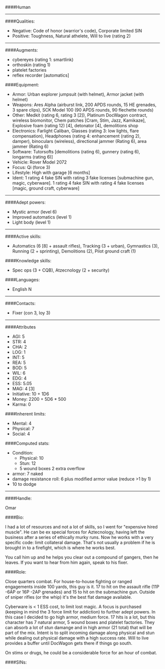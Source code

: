 ####Human
____
####Qualities:

- Negative: Code of honor (warrior's code), Corporate limited SIN
- Positive: Toughness, Natural athelete, Will to live (rating 2)

____
####Augments:

- cybereyes (rating 1: smartlink)
- orthoskin (rating 1)
- platelet factories
- reflex recorder [automatics]

####Equipment:

- Armor: Urban explorer jumpsuit (with helmet), Armor jacket (with helmet)
- Weapons: Ares Alpha (airburst link, 200 APDS rounds, 15 HE grenades, 3 spare clips), SCK Model 100 (90 APDS rounds, 90 flechette rounds)
- Other: Medkit (rating 6, rating 3 [2]), Platinum DocWagon contract, wireless biomonitor, Chem patches [Cram, Stim, Jazz, Kamikaze], Explosive foam (rating 12) [4], detonator [4], demolitions shop
- Electronics: Farlight Caliban, Glasses (rating 3: low lights, flare compensation), Headphones (rating 4: enhancement (rating 2), damper), binoculars (wireless), directional jammer (Rating 6), area jammer (Rating 6)
- Software: Tutorsofts [demolitions (rating 6), gunnery (rating 6), longarms (rating 6)]
- Vehicle: Rover Model 2072
- Focus: Qi (force 3)
- Lifestyle: High with garage [6 months]
- Ident: 1 rating 4 fake SIN with rating 3 fake licenses [submachine gun, magic, cyberware]. 1 rating 4 fake SIN with rating 4 fake licenses [magic, ground craft, cyberware]

____
####Adept powers: 

- Mystic armor (level 6)
- Improved automatics (level 1)
- Light body (level 1)

____
####Active skills:

- Automatics (6 [8] + assault rifles), Tracking (3 + urban), Gymnastics (3), Running (2 + sprinting), Demolitions (2), Pilot ground craft (1)

####Knowledge skills:

- Spec ops (3 + CQB), Atzecnology (2 + security)

####Languages:

- English N

____
####Contacts:

- Fixer (con 3, loy 3)

____
####Attributes

- AGI: 5
- STR: 4
- CHA: 2
- LOG: 1
- INT: 5
- REA: 5
- BOD: 5
- WIL: 6
- EDG: 4
- ESS: 5.05
- MAG: 4 [3]
- Initiative: 10 + 1D6
- Money: 2200 + 5D6 * 500
- Karma: 0

####Inherent limits:

- Mental: 4
- Physical: 7
- Social: 4

####Computed stats:

- Condition:
	- Physical: 10
	- Stun: 12
	- 5 wound boxes
	2 extra overflow
- armor: 7 naked
- damage resistance roll: 6 plus modified armor value (reduce >1 by 1)
- 10 to dodge

____
####Handle:

Omar

####Bio:

I had a lot of resources and not a lot of skills, so I went for "expensive hired muscle". He can be ex special forces for Aztecnology, having left the business after a series of ethically murky runs. Now he works with a very specific code: limit collateral damage. That's not usually a problem if he is brought in to a firefight, which is where he works best.

You call him up and he helps you clear out a compound of gangers, then he leaves. If you want to hear from him again, speak to his fixer. 

####Role:

Close quarters combat. For house-to-house fighting or ranged engagements inside 100 yards, this guy is it. 17 to hit on the assault rifle (11P -6AP or 16P -2AP grenades) and 15 to hit on the submachine gun. Outside of sniper rifles (or the whip) it's the best flat damage available. 

Cyberware is < 1 ESS cost, to limit lost magic. A focus is purchased (keeping in mind the 3 force limit for addiction) to further adept powers. In this case I decided to go high armor, medium force. 17 hits is a lot, but this character has 7 natural armor, 5 wound boxes and platelet factories. They can absorb a lot of stun damange and in high armor (21 total) that will be part of the mix. Intent is to split incoming damage along physical and stun while dealing out physical damage with a high success rate. Will to live provides a buffer until DocWagon gets there if things go south.

On stims or drugs, he could be a considerable force for an hour of combat.  

####SINs: